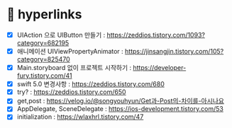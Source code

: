 # 🔗 hyperlinks

- [x] UIAction 으로 UIButton 만들기 : https://zeddios.tistory.com/1093?category=682195
- [x] 애니메이션 UIViewPropertyAnimator : https://jinsangjin.tistory.com/105?category=825470
- [x] Main.storyboard 없이 프로젝트 시작하기 : https://developer-fury.tistory.com/41
- [x] swift 5.0 변경사항 : https://zeddios.tistory.com/680
- [x] try? : https://zeddios.tistory.com/650
- [x] get,post : https://velog.io/@songyouhyun/Get과-Post의-차이를-아시나요
- [x] AppDelegate, SceneDelegate : https://ios-development.tistory.com/53
- [x] initialization : https://wlaxhrl.tistory.com/47
